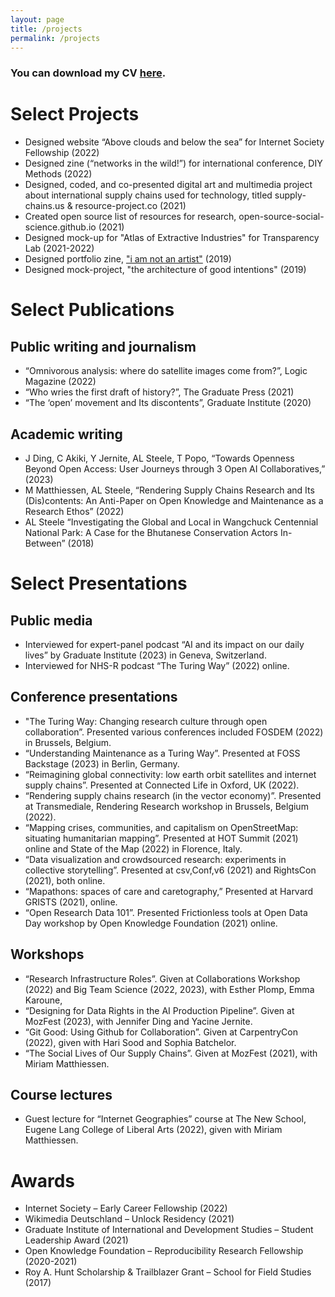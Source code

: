 ```yaml
---
layout: page
title: /projects
permalink: /projects
---
```


### You can download my CV <a href="https://res.cloudinary.com/aleesteele/image/upload/v1620909383/Steele_CV_2021.pdf">here</a>.

# Select Projects
* Designed website “Above clouds and below the sea” for Internet Society Fellowship (2022)
* Designed zine (“networks in the wild!”) for international conference, DIY Methods (2022)
* Designed, coded, and co-presented digital art and multimedia project about international supply chains used for technology, titled supply-chains.us & resource-project.co (2021)
* Created open source list of resources for research, open-source-social-science.github.io (2021)
* Designed mock-up for "Atlas of Extractive Industries" for Transparency Lab (2021-2022)
* Designed portfolio zine, <a href="https://res.cloudinary.com/aleesteele/image/upload/v1632865983/Steele-Portfolio_a8unhx.pdf">"i am not an artist"</a> (2019)
* Designed mock-project, "the architecture of good intentions" (2019)

# Select Publications

## Public writing and journalism
* “Omnivorous analysis: where do satellite images come from?”, Logic Magazine (2022)
* “Who wries the first draft of history?”, The Graduate Press (2021)
* “The ‘open’ movement and Its discontents”, Graduate Institute  (2020)

## Academic writing
* J Ding, C Akiki, Y Jernite, AL Steele, T Popo, “Towards Openness Beyond Open Access: User Journeys through 3 Open AI Collaboratives,” (2023)
* M Matthiessen, AL Steele, “Rendering Supply Chains Research and Its (Dis)contents: An Anti-Paper on Open Knowledge and Maintenance as a Research Ethos” (2022)
* AL Steele “Investigating the Global and Local in Wangchuck Centennial National Park: A Case for the Bhutanese Conservation Actors In-Between” (2018)

# Select Presentations

## Public media
* Interviewed for expert-panel podcast “AI and its impact on our daily lives” by Graduate Institute (2023) in Geneva, Switzerland.
* Interviewed for NHS-R podcast “The Turing Way” (2022) online.

## Conference presentations
* "The Turing Way: Changing research culture through open collaboration”. Presented various conferences included FOSDEM (2022) in Brussels, Belgium.
* “Understanding Maintenance as a Turing Way”. Presented at FOSS Backstage (2023) in Berlin, Germany.
* “Reimagining global connectivity: low earth orbit satellites and internet supply chains”. Presented at Connected Life in Oxford, UK (2022).
* “Rendering supply chains research (in the vector economy)”. Presented at Transmediale, Rendering Research workshop in Brussels, Belgium (2022).
* “Mapping crises, communities, and capitalism on OpenStreetMap: situating humanitarian mapping”. Presented at HOT Summit (2021) online and State of the Map (2022) in Florence, Italy.
* “Data visualization and crowdsourced research: experiments in collective storytelling”. Presented at csv,Conf,v6 (2021) and RightsCon (2021), both online.
* “Mapathons: spaces of care and caretography,” Presented at Harvard GRISTS (2021), online.
* “Open Research Data 101”. Presented Frictionless tools at Open Data Day workshop by Open Knowledge Foundation (2021) online.

## Workshops
* “Research Infrastructure Roles”. Given at Collaborations Workshop (2022) and Big Team Science (2022, 2023), with Esther Plomp, Emma Karoune,
* “Designing for Data Rights in the AI Production Pipeline”. Given at MozFest (2023), with Jennifer Ding and Yacine Jernite.
* “Git Good: Using Github for Collaboration”. Given at CarpentryCon (2022), given with Hari Sood and Sophia Batchelor.
* “The Social Lives of Our Supply Chains”. Given at MozFest (2021), with Miriam Matthiessen.

## Course lectures
* Guest lecture for “Internet Geographies” course at The New School, Eugene Lang College of Liberal Arts (2022), given with Miriam Matthiessen.

# Awards
* Internet Society – Early Career Fellowship (2022)
* Wikimedia Deutschland – Unlock Residency (2021)
* Graduate Institute of International and Development Studies – Student Leadership Award (2021)
* Open Knowledge Foundation – Reproducibility Research Fellowship (2020-2021)
* Roy A. Hunt Scholarship & Trailblazer Grant – School for Field Studies (2017)
